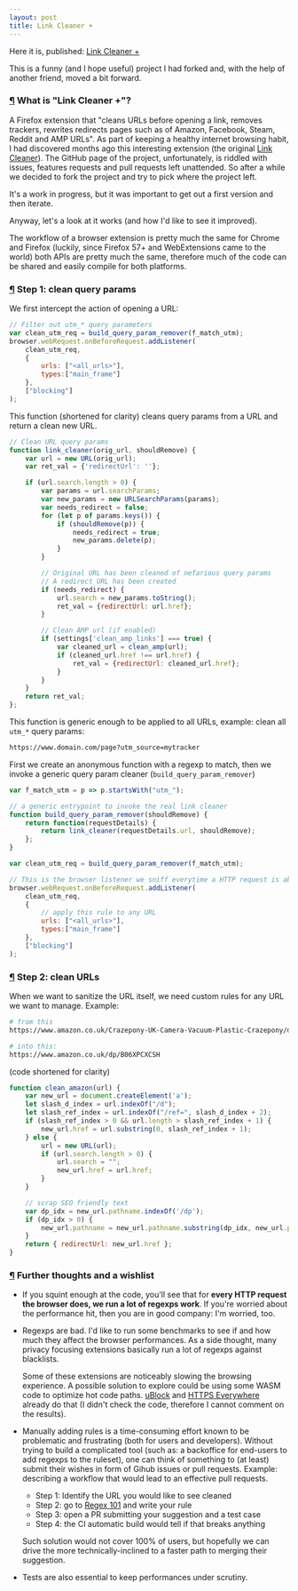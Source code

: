 ```yaml
---
layout: post
title: Link Cleaner +
---
```


Here it is, published: [Link Cleaner +](https://addons.mozilla.org/en-US/firefox/addon/link-cleaner-plus)

This is a funny (and I hope useful) project I had forked and, with the help of another friend, moved a bit forward.

### <a id="part_i" href="#part_i" class="paragraph_link">&#182;</a> What is "Link Cleaner +"?

A Firefox extension that "cleans URLs before opening a link, removes trackers, rewrites redirects pages such as of Amazon, Facebook, Steam, Reddit and AMP URLs". As part of keeping a healthy internet browsing habit, I had discovered months ago this interesting extension (the original [Link Cleaner](https://addons.mozilla.org/en-US/firefox/addon/link-cleaner)). The GitHub page of the project, unfortunately, is riddled with issues, features requests and pull requests left unattended. So after a while we decided to fork the project and try to pick where the project left.

It's a work in progress, but it was important to get out a first version and then iterate.

Anyway, let's a look at it works (and how I'd like to see it improved).

The workflow of a browser extension is pretty much the same for Chrome and Firefox (luckily, since Firefox 57+ and WebExtensions came to the world) both APIs are pretty much the same, therefore much of the code can be shared and easily compile for both platforms.

### <a id="part_ii" href="#part_ii">&#182;</a> Step 1: clean query params

We first intercept the action of opening a URL:

``` javascript
// Filter out utm_* query parameters
var clean_utm_req = build_query_param_remover(f_match_utm);
browser.webRequest.onBeforeRequest.addListener(
    clean_utm_req,
    {
        urls: ["<all_urls>"],
        types:["main_frame"]
    },
    ["blocking"]
);
```

This function (shortened for clarity) cleans query params from a URL and return a clean new URL.

``` javascript
// Clean URL query params
function link_cleaner(orig_url, shouldRemove) {
    var url = new URL(orig_url);
    var ret_val = {'redirectUrl': ''};

    if (url.search.length > 0) {
        var params = url.searchParams;
        var new_params = new URLSearchParams(params);
        var needs_redirect = false;
        for (let p of params.keys()) {
            if (shouldRemove(p)) {
                needs_redirect = true;
                new_params.delete(p);
            }
        }

        // Original URL has been cleaned of nefarious query params
        // A redirect URL has been created
        if (needs_redirect) {
            url.search = new_params.toString();
            ret_val = {redirectUrl: url.href};
        }

        // Clean AMP url (if enabled)
        if (settings['clean_amp_links'] === true) {
            var cleaned_url = clean_amp(url);
            if (cleaned_url.href !== url.href) {
                ret_val = {redirectUrl: cleaned_url.href};
            }
        }
    }
    return ret_val;
};
```

This function is generic enough to be applied to all URLs, example: clean all `utm_*` query params:

``` bash
https://www.domain.com/page?utm_source=mytracker
```

First we create an anonymous function with a regexp to match, then we invoke a generic query param cleaner (`build_query_param_remover`)

``` javascript
var f_match_utm = p => p.startsWith("utm_");

// a generic entrypoint to invoke the real link cleaner
function build_query_param_remover(shouldRemove) {
    return function(requestDetails) {
        return link_cleaner(requestDetails.url, shouldRemove);
    };
}

var clean_utm_req = build_query_param_remover(f_match_utm);

// This is the browser listener we sniff everytime a HTTP request is about to be performed
browser.webRequest.onBeforeRequest.addListener(
    clean_utm_req,
    {
        // apply this rule to any URL
        urls: ["<all_urls>"],
        types:["main_frame"]
    },
    ["blocking"]
);
```

### <a id="part_iii" href="#part_iii">&#182;</a> Step 2: clean URLs

When we want to sanitize the URL itself, we need custom rules for any URL we want to manage. Example:

``` bash
# from this
https://www.amazon.co.uk/Crazepony-UK-Camera-Vacuum-Plastic-Crazepony/dp/B06XPCXCSH?SubscriptionId=AKIAILSHYYTFIVPWUY6Q&...

# into this:
https://www.amazon.co.uk/dp/B06XPCXCSH
```

(code shortened for clarity)


``` javascript
function clean_amazon(url) {
    var new_url = document.createElement('a');
    let slash_d_index = url.indexOf("/d");
    let slash_ref_index = url.indexOf("/ref=", slash_d_index + 2);
    if (slash_ref_index > 0 && url.length > slash_ref_index + 1) {
        new_url.href = url.substring(0, slash_ref_index + 1);
    } else {
        url = new URL(url);
        if (url.search.length > 0) {
            url.search = "";
            new_url.href = url.href;
        }
    }

    // scrap SEO friendly text
    var dp_idx = new_url.pathname.indexOf('/dp');
    if (dp_idx > 0) {
        new_url.pathname = new_url.pathname.substring(dp_idx, new_url.pathname.length);
    }
    return { redirectUrl: new_url.href };
}
```

### <a id="part_iv" href="#part_iv">&#182;</a> Further thoughts and a wishlist

- If you squint enough at the code, you'll see that for <strong>every HTTP request the browser does, we run a lot of regexps work</strong>. If you're worried about the performance hit, then you are in good company: I'm worried, too.

- Regexps are bad. I'd like to run some benchmarks to see if and how much they affect the browser performances. As a side thought, many privacy focusing extensions basically run a lot of regexps against blacklists.

  Some of these extensions are noticeably slowing the browsing experience. A possible solution to explore could be using some WASM code to optimize hot code paths. [uBlock](https://github.com/gorhill/uBlock/tree/master/src/lib/lz4) and [HTTPS Everywhere](https://github.com/EFForg/https-everywhere) already do that (I didn't check the code, therefore I cannot comment on the results).

- Manually adding rules is a time-consuming effort known to be problematic and frustrating (both for users and developers). Without trying to build a complicated tool (such as: a backoffice for end-users to add regexps to the ruleset), one can think of something to (at least) submit their wishes in form of Gihub issues or pull requests. Example: describing a workflow that would lead to an effective pull requests.
  - Step 1: Identify the URL you would like to see cleaned
  - Step 2: go to [Regex 101](https://regex101.com) and write your rule
  - Step 3: open a PR submitting your suggestion and a test case
  - Step 4: the CI automatic build would tell if that breaks anything

  Such solution would not cover 100% of users, but hopefully we can drive the more technically-inclined to a faster path to merging their suggestion.
- Tests are also essential to keep performances under scrutiny.
